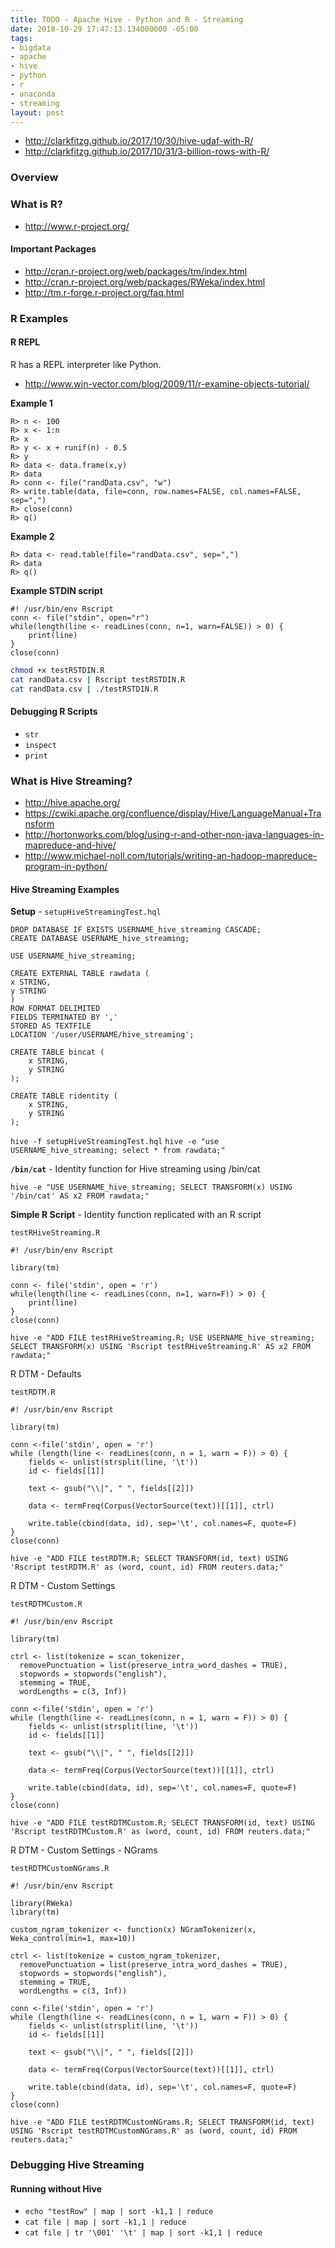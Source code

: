 ```yaml
---
title: TODO - Apache Hive - Python and R - Streaming
date: 2018-10-29 17:47:13.134000000 -05:00
tags:
- bigdata
- apache
- hive
- python
- r
- anaconda
- streaming
layout: post
---
```


* http://clarkfitzg.github.io/2017/10/30/hive-udaf-with-R/
* http://clarkfitzg.github.io/2017/10/31/3-billion-rows-with-R/

### Overview


### What is R?
* http://www.r-project.org/

#### Important Packages
* http://cran.r-project.org/web/packages/tm/index.html
* http://cran.r-project.org/web/packages/RWeka/index.html
* http://tm.r-forge.r-project.org/faq.html

### R Examples
#### R REPL
R has a REPL interpreter like Python.
* http://www.win-vector.com/blog/2009/11/r-examine-objects-tutorial/

**Example 1**
```
R> n <- 100
R> x <- 1:n
R> x
R> y <- x + runif(n) - 0.5
R> y
R> data <- data.frame(x,y)
R> data
R> conn <- file("randData.csv", "w")
R> write.table(data, file=conn, row.names=FALSE, col.names=FALSE, sep=",")
R> close(conn)
R> q()
```

**Example 2**
```
R> data <- read.table(file="randData.csv", sep=",")
R> data
R> q()
```

**Example STDIN script**
```
#! /usr/bin/env Rscript
conn <- file("stdin", open="r")
while(length(line <- readLines(conn, n=1, warn=FALSE)) > 0) {
	print(line)
}
close(conn)
```

```bash
chmod +x testRSTDIN.R
cat randData.csv | Rscript testRSTDIN.R
cat randData.csv | ./testRSTDIN.R
```

#### Debugging R Scripts
* `str`
* `inspect`
* `print`

### What is Hive Streaming?
* http://hive.apache.org/
* https://cwiki.apache.org/confluence/display/Hive/LanguageManual+Transform
* http://hortonworks.com/blog/using-r-and-other-non-java-languages-in-mapreduce-and-hive/
* http://www.michael-noll.com/tutorials/writing-an-hadoop-mapreduce-program-in-python/

#### Hive Streaming Examples
**Setup** - `setupHiveStreamingTest.hql`
```
DROP DATABASE IF EXISTS USERNAME_hive_streaming CASCADE;
CREATE DATABASE USERNAME_hive_streaming;

USE USERNAME_hive_streaming;

CREATE EXTERNAL TABLE rawdata (
x STRING,
y STRING
)
ROW FORMAT DELIMITED
FIELDS TERMINATED BY ','
STORED AS TEXTFILE
LOCATION '/user/USERNAME/hive_streaming';

CREATE TABLE bincat (
	x STRING,
	y STRING
);

CREATE TABLE ridentity (
	x STRING,
	y STRING
);
```

`hive -f setupHiveStreamingTest.hql`
`hive -e "use USERNAME_hive_streaming; select * from rawdata;"`

**`/bin/cat`** - Identity function for Hive streaming using /bin/cat

`hive -e "USE USERNAME_hive_streaming; SELECT TRANSFORM(x) USING '/bin/cat' AS x2 FROM rawdata;"`

**Simple R Script** - Identity function replicated with an R script

`testRHiveStreaming.R`
```
#! /usr/bin/env Rscript

library(tm)

conn <- file('stdin', open = 'r')
while(length(line <- readLines(conn, n=1, warn=F)) > 0) {
	print(line)
}
close(conn)
```

`hive -e "ADD FILE testRHiveStreaming.R; USE USERNAME_hive_streaming; SELECT TRANSFORM(x) USING 'Rscript testRHiveStreaming.R' AS x2 FROM rawdata;"`

R DTM - Defaults

`testRDTM.R`

```
#! /usr/bin/env Rscript

library(tm)

conn <-file('stdin', open = 'r')
while (length(line <- readLines(conn, n = 1, warn = F)) > 0) {
    fields <- unlist(strsplit(line, '\t'))
    id <- fields[[1]]

    text <- gsub("\\|", " ", fields[[2]])

    data <- termFreq(Corpus(VectorSource(text))[[1]], ctrl)

    write.table(cbind(data, id), sep='\t', col.names=F, quote=F)
}
close(conn)
```

`hive -e "ADD FILE testRDTM.R; SELECT TRANSFORM(id, text) USING 'Rscript testRDTM.R' as (word, count, id) FROM reuters.data;"`

R DTM - Custom Settings

`testRDTMCustom.R`

```
#! /usr/bin/env Rscript

library(tm)

ctrl <- list(tokenize = scan_tokenizer,
  removePunctuation = list(preserve_intra_word_dashes = TRUE),
  stopwords = stopwords("english"),
  stemming = TRUE,
  wordLengths = c(3, Inf))

conn <-file('stdin', open = 'r')
while (length(line <- readLines(conn, n = 1, warn = F)) > 0) {
    fields <- unlist(strsplit(line, '\t'))
    id <- fields[[1]]

    text <- gsub("\\|", " ", fields[[2]])

    data <- termFreq(Corpus(VectorSource(text))[[1]], ctrl)

    write.table(cbind(data, id), sep='\t', col.names=F, quote=F)
}
close(conn)
```

`hive -e "ADD FILE testRDTMCustom.R; SELECT TRANSFORM(id, text) USING 'Rscript testRDTMCustom.R' as (word, count, id) FROM reuters.data;"`

R DTM - Custom Settings - NGrams

`testRDTMCustomNGrams.R`
```
#! /usr/bin/env Rscript

library(RWeka)
library(tm)

custom_ngram_tokenizer <- function(x) NGramTokenizer(x, Weka_control(min=1, max=10))

ctrl <- list(tokenize = custom_ngram_tokenizer,
  removePunctuation = list(preserve_intra_word_dashes = TRUE),
  stopwords = stopwords("english"),
  stemming = TRUE,
  wordLengths = c(3, Inf))

conn <-file('stdin', open = 'r')
while (length(line <- readLines(conn, n = 1, warn = F)) > 0) {
    fields <- unlist(strsplit(line, '\t'))
    id <- fields[[1]]

    text <- gsub("\\|", " ", fields[[2]])

    data <- termFreq(Corpus(VectorSource(text))[[1]], ctrl)

    write.table(cbind(data, id), sep='\t', col.names=F, quote=F)
}
close(conn)
```

`hive -e "ADD FILE testRDTMCustomNGrams.R; SELECT TRANSFORM(id, text) USING 'Rscript testRDTMCustomNGrams.R' as (word, count, id) FROM reuters.data;"`

### Debugging Hive Streaming
#### Running without Hive
* `echo "testRow" | map | sort -k1,1 | reduce`
* `cat file | map | sort -k1,1 | reduce`
* `cat file | tr '\001' '\t' | map | sort -k1,1 | reduce`
